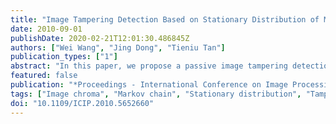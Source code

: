 ```yaml
---
title: "Image Tampering Detection Based on Stationary Distribution of Markov Chain"
date: 2010-09-01
publishDate: 2020-02-21T12:01:30.486845Z
authors: ["Wei Wang", "Jing Dong", "Tieniu Tan"]
publication_types: ["1"]
abstract: "In this paper, we propose a passive image tampering detection method based on modeling edge information. We model the edge image of image chroma component as a finite-state Markov chain and extract low dimensional feature vector from its stationary distribution for tampering detection. The support vector machine (SVM) is utilized as classifier to evaluate the effectiveness of the proposed algorithm. The experimental results in a large scale of evaluation database illustrates that our proposed method is promising. © 2010 IEEE."
featured: false
publication: "*Proceedings - International Conference on Image Processing, ICIP*"
tags: ["Image chroma", "Markov chain", "Stationary distribution", "Tampering detection"]
doi: "10.1109/ICIP.2010.5652660"
---
```


